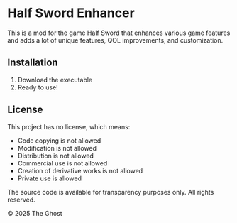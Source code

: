 # Half Sword Enhancer

This is a mod for the game Half Sword that enhances various game features and adds a lot of unique features, QOL improvements, and customization.

## Installation

1. Download the executable
2. Ready to use!

## License

This project has no license, which means:

- Code copying is not allowed
- Modification is not allowed
- Distribution is not allowed
- Commercial use is not allowed
- Creation of derivative works is not allowed
- Private use is allowed

The source code is available for transparency purposes only. All rights reserved.

© 2025 The Ghost